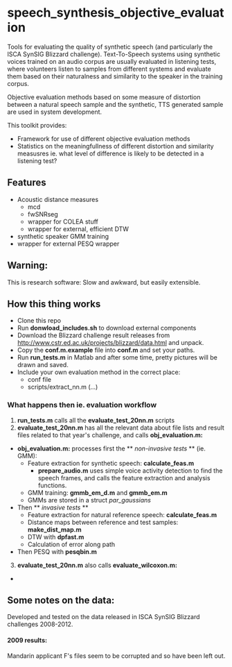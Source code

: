 # speech_synthesis_objective_evaluation #

Tools for evaluating the quality of synthetic speech 
(and particularly the ISCA SynSIG Blizzard challenge). 
Text-To-Speech systems using synthetic voices trained
on an audio corpus are usually evaluated in listening 
tests, where volunteers listen to samples from different
systems and evaluate them based on their naturalness 
and similarity to the speaker in the training corpus.

Objective evaluation methods based on some measure of
distortion between a natural speech sample and the
synthetic, TTS generated sample are used in system
development.

This toolkit provides:

* Framework for use of different objective evaluation
  methods
* Statistics on the meaningfullness of different 
  distortion and similarity measusres ie. what level
  of difference is likely to be detected in a listening
  test?


## Features ##

* Acoustic distance measures
  * mcd
  * fwSNRseg
  * wrapper for COLEA stuff
  * wrapper for external, efficient DTW
* synthetic speaker GMM training
* wrapper for external PESQ wrapper


## Warning: ##

This is research software: Slow and awkward, but easily 
extensible.


## How this thing works ##

* Clone this repo
* Run **donwload_includes.sh** to download external 
  components
* Download the Blizzard challenge result releases from 
  http://www.cstr.ed.ac.uk/projects/blizzard/data.html 
  and unpack.
* Copy the **conf.m.example** file into **conf.m** and 
  set your paths.
* Run **run_tests.m** in Matlab and after some time, 
  pretty pictures will be drawn and saved.
* Include your own evaluation method in the correct 
  place:
  * conf file
  * scripts/extract_nn.m (...)


### What happens then ie. evaluation workflow ###

1. **run_tests.m** calls all the **evaluate_test_20nn.m**
  scripts
2. **evaluate_test_20nn.m** has all the relevant data
  about file lists and result files related to that 
  year's challenge, and calls **obj_evaluation.m:**
  * **obj_evaluation.m:** processes first the ** *non-invasive
    tests* ** (ie. GMM):
    * Feature extraction for synthetic speech: **calculate_feas.m**
      * **prepare_audio.m** uses simple voice activity detection to
        find the speech frames, and calls the feature extraction and
        analysis functions.
    * GMM training: **gmmb_em_d.m** and **gmmb_em.m**
    * GMMs are stored in a struct *par_gaussians*
  * Then ** *invasive tests* **
    * Feature extraction for natural reference speech: **calculate_feas.m**
    * Distance maps between reference and test samples: **make_dist_map.m**
    * DTW with **dpfast.m**
    * Calculation of error along path
  * Then PESQ with **pesqbin.m**
3. **evaluate_test_20nn.m** also calls **evaluate_wilcoxon.m:**
  * 
## Some notes on the data: ##

Developed and tested on the data released in ISCA SynSIG 
Blizzard challenges 2008-2012.

#### 2009 results: ####
Mandarin applicant F's files seem to be corrupted and so have been left out.

